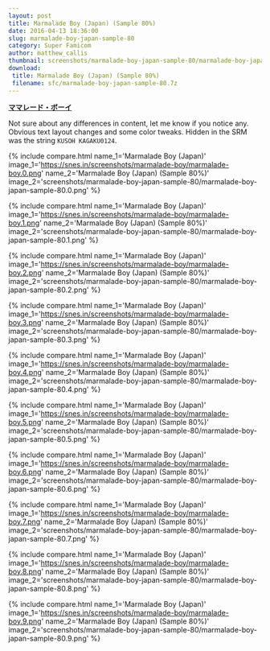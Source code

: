 ```yaml
---
layout: post
title: Marmalade Boy (Japan) (Sample 80%)
date: 2016-04-13 18:36:00
slug: marmalade-boy-japan-sample-80
category: Super Famicom
author: matthew_callis
thumbnail: screenshots/marmalade-boy-japan-sample-80/marmalade-boy-japan-sample-80.0.png
download:
 title: Marmalade Boy (Japan) (Sample 80%)
 filename: sfc/marmalade-boy-japan-sample-80.7z
---
```


__[ママレード・ボーイ](https://superfamicom.org/info/marmalade-boy)__

Not sure about any differences in content, let me know if you notice any. Obvious text layout changes and some color tweaks. Hidden in the SRM was the string `KUSOH KAGAKU0124`.

{% include compare.html
  name_1='Marmalade Boy (Japan)'
  image_1='https://snes.in/screenshots/marmalade-boy/marmalade-boy.0.png'
  name_2='Marmalade Boy (Japan) (Sample 80%)'
  image_2='screenshots/marmalade-boy-japan-sample-80/marmalade-boy-japan-sample-80.0.png'
%}

{% include compare.html
  name_1='Marmalade Boy (Japan)'
  image_1='https://snes.in/screenshots/marmalade-boy/marmalade-boy.1.png'
  name_2='Marmalade Boy (Japan) (Sample 80%)'
  image_2='screenshots/marmalade-boy-japan-sample-80/marmalade-boy-japan-sample-80.1.png'
%}

{% include compare.html
  name_1='Marmalade Boy (Japan)'
  image_1='https://snes.in/screenshots/marmalade-boy/marmalade-boy.2.png'
  name_2='Marmalade Boy (Japan) (Sample 80%)'
  image_2='screenshots/marmalade-boy-japan-sample-80/marmalade-boy-japan-sample-80.2.png'
%}

{% include compare.html
  name_1='Marmalade Boy (Japan)'
  image_1='https://snes.in/screenshots/marmalade-boy/marmalade-boy.3.png'
  name_2='Marmalade Boy (Japan) (Sample 80%)'
  image_2='screenshots/marmalade-boy-japan-sample-80/marmalade-boy-japan-sample-80.3.png'
%}

{% include compare.html
  name_1='Marmalade Boy (Japan)'
  image_1='https://snes.in/screenshots/marmalade-boy/marmalade-boy.4.png'
  name_2='Marmalade Boy (Japan) (Sample 80%)'
  image_2='screenshots/marmalade-boy-japan-sample-80/marmalade-boy-japan-sample-80.4.png'
%}

{% include compare.html
  name_1='Marmalade Boy (Japan)'
  image_1='https://snes.in/screenshots/marmalade-boy/marmalade-boy.5.png'
  name_2='Marmalade Boy (Japan) (Sample 80%)'
  image_2='screenshots/marmalade-boy-japan-sample-80/marmalade-boy-japan-sample-80.5.png'
%}

{% include compare.html
  name_1='Marmalade Boy (Japan)'
  image_1='https://snes.in/screenshots/marmalade-boy/marmalade-boy.6.png'
  name_2='Marmalade Boy (Japan) (Sample 80%)'
  image_2='screenshots/marmalade-boy-japan-sample-80/marmalade-boy-japan-sample-80.6.png'
%}

{% include compare.html
  name_1='Marmalade Boy (Japan)'
  image_1='https://snes.in/screenshots/marmalade-boy/marmalade-boy.7.png'
  name_2='Marmalade Boy (Japan) (Sample 80%)'
  image_2='screenshots/marmalade-boy-japan-sample-80/marmalade-boy-japan-sample-80.7.png'
%}

{% include compare.html
  name_1='Marmalade Boy (Japan)'
  image_1='https://snes.in/screenshots/marmalade-boy/marmalade-boy.8.png'
  name_2='Marmalade Boy (Japan) (Sample 80%)'
  image_2='screenshots/marmalade-boy-japan-sample-80/marmalade-boy-japan-sample-80.8.png'
%}

{% include compare.html
  name_1='Marmalade Boy (Japan)'
  image_1='https://snes.in/screenshots/marmalade-boy/marmalade-boy.9.png'
  name_2='Marmalade Boy (Japan) (Sample 80%)'
  image_2='screenshots/marmalade-boy-japan-sample-80/marmalade-boy-japan-sample-80.9.png'
%}
